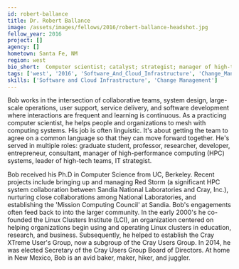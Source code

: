 ```yaml
---
id: robert-ballance
title: Dr. Robert Ballance
image: /assets/images/fellows/2016/robert-ballance-headshot.jpg
fellow_year: 2016
project: []
agency: []
hometown: Santa Fe, NM
region: west
bio_short:  Computer scientist; catalyst; strategist; manager of high-tech teams and large-scale HPC systems.  Ph.D. from UC, Berkeley.
tags: ['west', '2016', 'Software_And_Cloud_Infrastructure', 'Change_Management']
skills: ['Software and Cloud Infrastructure', 'Change Management']
---
```


 Bob works in the intersection of collaborative teams, system design, large-scale operations, user support, service delivery, and software development where interactions are frequent and learning is continuous. As a practicing computer scientist, he helps people and organizations to mesh with computing systems. His job is often linguistic. It's about getting the team to agree on a common language so that they can move forward together. He's served in multiple roles: graduate student, professor, researcher, developer, entrepreneur, consultant, manager of high-performance computing (HPC) systems, leader of high-tech teams, IT strategist.

Bob received his Ph.D in Computer Science from UC, Berkeley. Recent projects include bringing up and managing Red Storm (a significant HPC system collaboration between Sandia National Laboratories and Cray, Inc.), nurturing close collaborations among National Laboratories, and establishing the 'Mission Computing Council' at Sandia. Bob's engagements often feed back to into the larger community. In the early 2000's he co-founded the Linux Clusters Institute (LCI), an organization centered on helping organizations begin using and operating Linux clusters in education, research, and business. Subsequently, he helped to establish the Cray XTreme User's Group, now a subgroup of the Cray Users Group. In 2014, he was elected Secretary of the Cray Users Group Board of Directors. At home in New Mexico, Bob is an avid baker, maker, hiker, and juggler.

